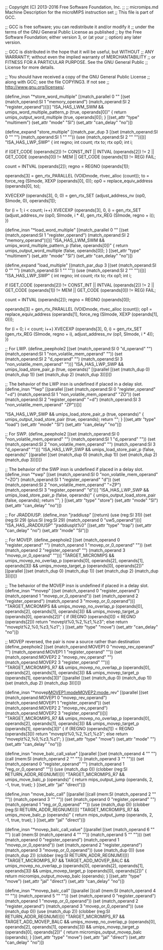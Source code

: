 ;; Copyright (C) 2013-2016 Free Software Foundation, Inc.
;;
;; micromips.md   Machine Description for the microMIPS instruction set
;; This file is part of GCC.

;; GCC is free software; you can redistribute it and/or modify it
;; under the terms of the GNU General Public License as published
;; by the Free Software Foundation; either version 3, or (at your
;; option) any later version.

;; GCC is distributed in the hope that it will be useful, but WITHOUT
;; ANY WARRANTY; without even the implied warranty of MERCHANTABILITY
;; or FITNESS FOR A PARTICULAR PURPOSE.  See the GNU General Public
;; License for more details.

;; You should have received a copy of the GNU General Public License
;; along with GCC; see the file COPYING3.  If not see
;; <http://www.gnu.org/licenses/>.

(define_insn "*store_word_multiple"
  [(match_parallel 0 ""
       [(set (match_operand:SI 1 "memory_operand")
	     (match_operand:SI 2 "register_operand"))])]
  "ISA_HAS_LWM_SWM && umips_word_multiple_pattern_p (true, operands[0])"
  { return umips_output_word_multiple (true, operands[0]); }
  [(set_attr "type" "multimem")
   (set_attr "mode" "SI")
   (set_attr "can_delay" "no")])

(define_expand "store_multiple"
  [(match_par_dup 3 [(set (match_operand:SI 0 "" "")
			  (match_operand:SI 1 "" ""))
		     (use (match_operand:SI 2 "" ""))])]
  "ISA_HAS_LWP_SWP"
{
  int regno;
  int count;
  rtx to;
  rtx op0;
  int i;

  if (GET_CODE (operands[2]) != CONST_INT
      || INTVAL (operands[2]) != 2
      || GET_CODE (operands[0]) != MEM
      || GET_CODE (operands[1]) != REG)
    FAIL;

  count = INTVAL (operands[2]);
  regno = REGNO (operands[1]);

  operands[3] = gen_rtx_PARALLEL (VOIDmode, rtvec_alloc (count));
  to = force_reg (SImode, XEXP (operands[0], 0));
  op0 = replace_equiv_address (operands[0], to);

  XVECEXP (operands[3], 0, 0)
    = gen_rtx_SET (adjust_address_nv (op0, SImode, 0), operands[1]);

  for (i = 1; i < count; i++)
    XVECEXP (operands[3], 0, i)
      = gen_rtx_SET (adjust_address_nv (op0, SImode, i * 4),
		     gen_rtx_REG (SImode, regno + i));
})

(define_insn "*load_word_multiple"
  [(match_parallel 0 ""
       [(set (match_operand:SI 1 "register_operand")
	     (match_operand:SI 2 "memory_operand"))])]
  "ISA_HAS_LWM_SWM && umips_word_multiple_pattern_p (false, operands[0])"
  { return umips_output_word_multiple (false, operands[0]); }
  [(set_attr "type" "multimem")
   (set_attr "mode" "SI")
   (set_attr "can_delay" "no")])

(define_expand "load_multiple"
  [(match_par_dup 3 [(set (match_operand:SI 0 "" "")
			  (match_operand:SI 1 "" ""))
		     (use (match_operand:SI 2 "" ""))])]
  "ISA_HAS_LWP_SWP"
{
  int regno;
  int count;
  rtx to;
  rtx op1;
  int i;

  if (GET_CODE (operands[2]) != CONST_INT
      || INTVAL (operands[2]) != 2
      || GET_CODE (operands[1]) != MEM
      || GET_CODE (operands[0]) != REG)
    FAIL;

  count = INTVAL (operands[2]);
  regno = REGNO (operands[0]);

  operands[3] = gen_rtx_PARALLEL (VOIDmode, rtvec_alloc (count));
  op1 = replace_equiv_address (operands[1],
			       force_reg (SImode, XEXP (operands[1], 0)));

  for (i = 0; i < count; i++)
    XVECEXP (operands[3], 0, i)
      = gen_rtx_SET (gen_rtx_REG (SImode, regno + i),
		     adjust_address_nv (op1, SImode, i * 4));
})

;; For LWP.
(define_peephole2
  [(set (match_operand:SI 0 "d_operand" "")
        (match_operand:SI 1 "non_volatile_mem_operand" ""))
   (set (match_operand:SI 2 "d_operand" "")
        (match_operand:SI 3 "non_volatile_mem_operand" ""))]
  "ISA_HAS_LWP_SWP && umips_load_store_pair_p (true, operands)"
  [(parallel [(set (match_dup 0) (match_dup 1))
              (set (match_dup 2) (match_dup 3))])])

;; The behavior of the LWP insn is undefined if placed in a delay slot.
(define_insn "*lwp"
  [(parallel [(set (match_operand:SI 0 "register_operand" "=d")
		   (match_operand:SI 1 "non_volatile_mem_operand" "ZO"))
	      (set (match_operand:SI 2 "register_operand" "=d")
		   (match_operand:SI 3 "non_volatile_mem_operand" "ZP"))])]

  "ISA_HAS_LWP_SWP && umips_load_store_pair_p (true, operands)"
{
  umips_output_load_store_pair (true, operands);
  return "";
}
  [(set_attr "type" "load")
   (set_attr "mode" "SI")
   (set_attr "can_delay" "no")])

;; For SWP.
(define_peephole2
  [(set (match_operand:SI 0 "non_volatile_mem_operand" "")
        (match_operand:SI 1 "d_operand" ""))
   (set (match_operand:SI 2 "non_volatile_mem_operand" "")
        (match_operand:SI 3 "d_operand" ""))]
  "ISA_HAS_LWP_SWP && umips_load_store_pair_p (false, operands)"
  [(parallel [(set (match_dup 0) (match_dup 1))
              (set (match_dup 2) (match_dup 3))])])

;; The behavior of the SWP insn is undefined if placed in a delay slot.
(define_insn "*swp"
  [(set (match_operand:SI 0 "non_volatile_mem_operand" "=ZO")
	(match_operand:SI 1 "register_operand" "d"))
   (set (match_operand:SI 2 "non_volatile_mem_operand" "=ZP")
	(match_operand:SI 3 "register_operand" "d"))]
  "ISA_HAS_LWP_SWP && umips_load_store_pair_p (false, operands)"
{
  umips_output_load_store_pair (false, operands);
  return "";
}
  [(set_attr "type" "store")
   (set_attr "mode" "SI")
   (set_attr "can_delay" "no")])

;; For JRADDIUSP.
(define_insn "jraddiusp"
  [(return)
   (use (reg:SI 31))
   (set (reg:SI 29)
	(plus:SI (reg:SI 29)
		 (match_operand 0 "uw5_operand")))]
  "ISA_HAS_JRADDIUSP"
  "jraddiusp\t%0"
  [(set_attr "type"	"trap")
   (set_attr "can_delay" "no")
   (set_attr "mode"	"SI")])

;; For MOVEP.
(define_peephole2
  [(set (match_operand 0 "register_operand" "")
	(match_operand 1 "movep_or_0_operand" ""))
   (set (match_operand 2 "register_operand" "")
	(match_operand 3 "movep_or_0_operand" ""))]
  "TARGET_MICROMIPS
   && umips_movep_no_overlap_p (operands[0], operands[2], operands[1],
      operands[3])
   && umips_movep_target_p (operands[0], operands[2])"
  [(parallel [(set (match_dup 0) (match_dup 1))
              (set (match_dup 2) (match_dup 3))])])

;; The behavior of the MOVEP insn is undefined if placed in a delay slot.
(define_insn "*movep"
  [(set (match_operand 0 "register_operand")
	(match_operand 1 "movep_or_0_operand"))
   (set (match_operand 2 "register_operand")
	(match_operand 3 "movep_or_0_operand"))]
  "TARGET_MICROMIPS
   && umips_movep_no_overlap_p (operands[0], operands[2], operands[1],
      operands[3])
   && umips_movep_target_p (operands[0], operands[2])"
{
  if (REGNO (operands[0]) < REGNO (operands[2]))
    return "movep\t%0,%2,%z1,%z3";
  else
    return "movep\t%2,%0,%z3,%z1";
}
  [(set_attr "type" "move")
   (set_attr "can_delay" "no")])

;; MOVEP reversed, the pair is now a source rather than destination
(define_peephole2
  [(set (match_operand:MOVEP1 0 "movep_rev_operand" "")
	(match_operand:MOVEP1 1 "register_operand" ""))
   (set (match_operand:MOVEP2 2 "movep_rev_operand" "")
	(match_operand:MOVEP2 3 "register_operand" ""))]
  "TARGET_MICROMIPS_R7
   && umips_movep_no_overlap_p (operands[0], operands[2], operands[1],
      operands[3])
    && umips_movep_target_p (operands[1], operands[3])"
  [(parallel [(set (match_dup 0) (match_dup 1))
	      (set (match_dup 2) (match_dup 3))])])

(define_insn "*movep<MOVEP1:mode><MOVEP2:mode>_rev"
  [(parallel [(set (match_operand:MOVEP1 0 "movep_rev_operand")
		   (match_operand:MOVEP1 1 "register_operand"))
	      (set (match_operand:MOVEP2 2 "movep_rev_operand")
		   (match_operand:MOVEP2 3 "register_operand"))])]
  "TARGET_MICROMIPS_R7
   && umips_movep_no_overlap_p (operands[0], operands[2], operands[1],
      operands[3])
   && umips_movep_target_p (operands[1], operands[3])"
{
  if (REGNO (operands[1]) < REGNO (operands[3]))
    return "movep\t%0,%2,%z1,%z3";
  else
    return "movep\t%2,%0,%z3,%z1";
}
  [(set_attr "type" "move")
   (set_attr "mode" "<MODE>")
   (set_attr "can_delay" "no")])

(define_insn "move_balc_call_value"
  [(parallel [(set (match_operand 4 "" "")
		   (call (mem:SI (match_operand 2 "" ""))
			 (match_operand 3 "" "")))
	      (set (match_operand 0 "register_operand" "")
		   (match_operand 1 "reg_or_0_operand" ""))
	      (use (match_dup 0))
	      (clobber (reg:SI RETURN_ADDR_REGNUM))])]
  "TARGET_MICROMIPS_R7
   && umips_move_balc_p (operands)"
  {
    return mips_output_jump (operands, 2, -1, true, true);
  }
  [(set_attr "jal" "direct")])

(define_insn "move_balc_call"
  [(parallel [(call (mem:SI (match_operand 2 "" ""))
		    (match_operand 3 "" ""))
	      (set (match_operand 0 "register_operand" "")
		   (match_operand 1 "reg_or_0_operand" ""))
	      (use (match_dup 0))
	      (clobber (reg:SI RETURN_ADDR_REGNUM))])]
  "TARGET_MICROMIPS_R7
   && umips_move_balc_p (operands)"
  {
    return mips_output_jump (operands, 2, -1, true, true);
  }
  [(set_attr "jal" "direct")])

(define_insn "*movep_balc_call_value"
  [(parallel [(set (match_operand 6 "" "")
		   (call (mem:SI (match_operand 4 "" ""))
			 (match_operand 5 "" "")))
	      (set (match_operand 0 "register_operand")
		   (match_operand 1 "movep_or_0_operand"))
	      (set (match_operand 2 "register_operand")
		   (match_operand 3 "movep_or_0_operand"))
	      (use (match_dup 0))
	      (use (match_dup 2))
	      (clobber (reg:SI RETURN_ADDR_REGNUM))])]
  "TARGET_MICROMIPS_R7
   && TARGET_ADD_MOVEP_BALC
   && umips_movep_no_overlap_p (operands[0], operands[2], operands[1],
      operands[3])
   && umips_movep_target_p (operands[0], operands[2])"
  {
    return micromips_output_movep_balc (operands);
  }
  [(set_attr "type" "move")
   (set_attr "jal" "direct")
   (set_attr "can_delay" "no")])

(define_insn "*movep_balc_call"
  [(parallel [(call (mem:SI (match_operand 4 "" ""))
		    (match_operand 5 "" ""))
	      (set (match_operand 0 "register_operand")
		   (match_operand 1 "movep_or_0_operand"))
	      (set (match_operand 2 "register_operand")
		   (match_operand 3 "movep_or_0_operand"))
	      (use (match_dup 0))
	      (use (match_dup 2))
	      (clobber (reg:SI RETURN_ADDR_REGNUM))])]
  "TARGET_MICROMIPS_R7
   && TARGET_ADD_MOVEP_BALC
   && umips_movep_no_overlap_p (operands[0], operands[2], operands[1],
      operands[3])
   && umips_movep_target_p (operands[0], operands[2])"
  {
    return micromips_output_movep_balc (operands);
  }
  [(set_attr "type" "move")
   (set_attr "jal" "direct")
   (set_attr "can_delay" "no")])
